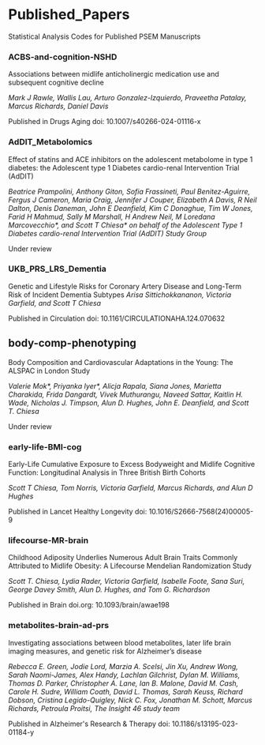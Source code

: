 # Published_Papers

Statistical Analysis Codes for Published PSEM Manuscripts

### ACBS-and-cognition-NSHD

Associations between midlife anticholinergic medication use and subsequent cognitive decline

_Mark J Rawle, Wallis Lau, Arturo Gonzalez-Izquierdo, Praveetha Patalay, Marcus Richards, Daniel Davis_

Published in Drugs Aging 
doi: 10.1007/s40266-024-01116-x

### AdDIT_Metabolomics

Effect of statins and ACE inhibitors on the adolescent metabolome in type 1 diabetes: the Adolescent type 1 Diabetes cardio-renal Intervention Trial (AdDIT)

_Beatrice Prampolini, Anthony Giton, Sofia Frassineti, Paul Benitez-Aguirre, Fergus J Cameron, Maria Craig, Jennifer J Couper, Elizabeth A Davis, R Neil Dalton, Denis Daneman, John E Deanfield, Kim C Donaghue, Tim W Jones, Farid H Mahmud, Sally M Marshall, H Andrew Neil, M Loredana Marcovecchio*, and Scott T Chiesa* on behalf of the Adolescent Type 1 Diabetes cardio-renal Intervention Trial (AdDIT) Study Group_

Under review

### UKB_PRS_LRS_Dementia

Genetic and Lifestyle Risks for Coronary Artery Disease and Long-Term Risk of Incident Dementia Subtypes
_Arisa Sittichokkananon, Victoria Garfield, and Scott T Chiesa_

Published in Circulation
doi: 10.1161/CIRCULATIONAHA.124.070632

## body-comp-phenotyping

Body Composition and Cardiovascular Adaptations in the Young: The ALSPAC in London Study

_Valerie Mok*, Priyanka Iyer*, Alicja Rapala, Siana Jones, Marietta Charakida, Frida Dangardt, Vivek Muthurangu, Naveed Sattar, Kaitlin H. Wade, Nicholas J. Timpson, Alun D. Hughes, John E. Deanfield, and Scott T. Chiesa_

Under review

### early-life-BMI-cog

Early-Life Cumulative Exposure to Excess Bodyweight and Midlife Cognitive Function: Longitudinal Analysis in Three British Birth Cohorts

_Scott T Chiesa, Tom Norris, Victoria Garfield, Marcus Richards, and Alun D Hughes_

Published in Lancet Healthy Longevity
doi: 10.1016/S2666-7568(24)00005-9

### lifecourse-MR-brain

Childhood Adiposity Underlies Numerous Adult Brain Traits Commonly Attributed to Midlife Obesity: A Lifecourse Mendelian Randomization Study

_Scott T. Chiesa, Lydia Rader, Victoria Garfield, Isabelle Foote, Sana Suri, George Davey Smith, Alun D. Hughes, and Tom G. Richardson_

Published in Brain
doi.org: 10.1093/brain/awae198

### metabolites-brain-ad-prs

Investigating associations between blood metabolites, later life brain imaging measures, and genetic risk for Alzheimer’s disease

_Rebecca E. Green, Jodie Lord, Marzia A. Scelsi, Jin Xu, Andrew Wong, Sarah Naomi-James, Alex Handy, Lachlan Gilchrist, Dylan M. Williams, Thomas D. Parker, Christopher A. Lane, Ian B. Malone, David M. Cash, Carole H. Sudre, William Coath, David L. Thomas, Sarah Keuss, Richard Dobson, Cristina Legido-Quigley, Nick C. Fox, Jonathan M. Schott, Marcus Richards, Petroula Proitsi, The Insight 46 study team_

Published in Alzheimer's Research & Therapy
doi: 10.1186/s13195-023-01184-y
